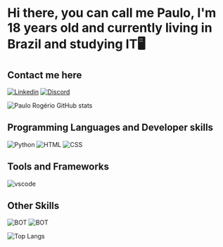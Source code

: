 # Hi there, you can call me Paulo, I'm 18 years old and currently living in Brazil and studying IT🖥️

## Contact me here
[![Linkedin](https://skillicons.dev/icons?i=linkedin)](https://www.linkedin.com/in/paulorog/)
[![Discord](https://skillicons.dev/icons?i=discord)](https://discord.com/users/Melo%20Lima#2606)

![Paulo Rogério GitHub stats](https://github-readme-stats.vercel.app/api?username=RealMeloLima&show_icons=true&theme=dracula)

## Programming Languages and Developer skills
![Python](https://skillicons.dev/icons?i=py)
![HTML](https://skillicons.dev/icons?i=html)
![CSS](https://skillicons.dev/icons?i=css)

## Tools and Frameworks
![vscode](https://skillicons.dev/icons?i=vscode)

## Other Skills
![BOT](https://skillicons.dev/icons?i=bots)
![BOT](https://skillicons.dev/icons?i=github)

![Top Langs](https://github-readme-stats-sigma-five.vercel.app/api/top-langs/?username=RealMeloLima&theme=blue-green)
